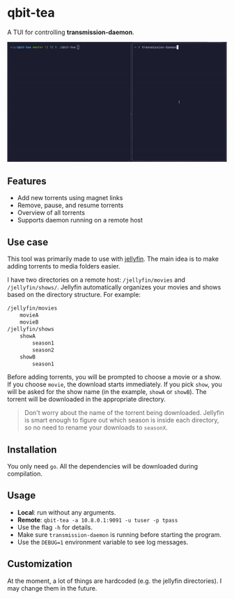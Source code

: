 # qbit-tea

A TUI for controlling **transmission-daemon**.

![preview](screenshots/qbitea-preview.gif)

## Features

- Add new torrents using magnet links
- Remove, pause, and resume torrents
- Overview of all torrents
- Supports daemon running on a remote host

## Use case

This tool was primarily made to use with [jellyfin](https://github.com/jellyfin/jellyfin). The main idea is to make adding torrents to media folders easier.

I have two directories on a remote host: `/jellyfin/movies` and `/jellyfin/shows/`. Jellyfin automatically organizes your movies and shows based on the directory structure. For example:

```
/jellyfin/movies
    movieA
    movieB
/jellyfin/shows
    showA
        season1
        season2
    showB
        season1
```

Before adding torrents, you will be prompted to choose a movie or a show.
If you choose `movie`, the download starts immediately.
If you pick `show`, you will be asked for the show name (in the example, `showA` or `showB`).
The torrent will be downloaded in the appropriate directory.

> Don't worry about the name of the torrent being downloaded.
> Jellyfin is smart enough to figure out which season is inside each directory, so no need to rename your downloads to `seasonX`.

## Installation

You only need `go`. All the dependencies will be downloaded during compilation.

## Usage

- **Local**: run without any arguments.
- **Remote**: `qbit-tea -a 10.8.0.1:9091 -u tuser -p tpass`
- Use the flag `-h` for details.
- Make sure `transmission-daemon` is running before starting the program.
- Use the `DEBUG=1` environment variable to see log messages.

## Customization

At the moment, a lot of things are hardcoded (e.g. the jellyfin directories).
I may change them in the future.
